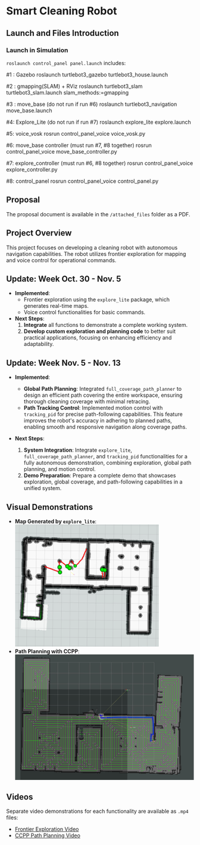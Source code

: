 # Smart Cleaning Robot

## Launch and Files Introduction

### Launch in Simulation

`roslaunch control_panel panel.launch` includes:

#1 : Gazebo 
roslaunch turtlebot3_gazebo turtlebot3_house.launch

#2 : gmapping(SLAM) + RViz 
roslaunch turtlebot3_slam turtlebot3_slam.launch slam_methods:=gmapping 

#3 : move_base (do not run if run #6)
roslaunch turtlebot3_navigation move_base.launch 

#4: Explore_Lite (do not run if run #7)
roslaunch explore_lite explore.launch

#5: voice_vosk
rosrun control_panel_voice voice_vosk.py

#6: move_base controller (must run #7, #8 together)
rosrun control_panel_voice move_base_controller.py

#7: explore_controller (must run #6, #8 together)
rosrun control_panel_voice explore_controller.py

#8: control_panel
rosrun control_panel_voice control_panel.py







## Proposal

The proposal document is available in the `/attached_files` folder as a PDF.

## Project Overview

This project focuses on developing a cleaning robot with autonomous navigation capabilities. The robot utilizes frontier exploration for mapping and voice control for operational commands.

## Update: Week Oct. 30 - Nov. 5

- **Implemented**:
  - Frontier exploration using the `explore_lite` package, which generates real-time maps.
  - Voice control functionalities for basic commands.
- **Next Steps**:
  1. **Integrate** all functions to demonstrate a complete working system.
  2. **Develop custom exploration and planning code** to better suit practical applications, focusing on enhancing efficiency and adaptability.

## Update: Week Nov. 5 - Nov. 13

- **Implemented**:

  - **Global Path Planning**: Integrated `full_coverage_path_planner` to design an efficient path covering the entire workspace, ensuring thorough cleaning coverage with minimal retracing.
  - **Path Tracking Control**: Implemented motion control with `tracking_pid` for precise path-following capabilities. This feature improves the robot's accuracy in adhering to planned paths, enabling smooth and responsive navigation along coverage paths.
- **Next Steps**:

  1. **System Integration**: Integrate `explore_lite`, `full_coverage_path_planner`, and `tracking_pid` functionalities for a fully autonomous demonstration, combining exploration, global path planning, and motion control.
  2. **Demo Preparation**: Prepare a complete demo that showcases exploration, global coverage, and path-following capabilities in a unified system.

## Visual Demonstrations

- **Map Generated by `explore_lite`**:
  ![Map Generated by explore_lite](attached_files/map.png)
- **Path Planning with CCPP**:
  ![Path Planning using CCPP](attached_files/ccpp.jpg)

## Videos

Separate video demonstrations for each functionality are available as `.mp4` files:

- [Frontier Exploration Video](attached_files/explore_lite.mp4)
- [CCPP Path Planning Video](attached_files/ccpp.mp4)

